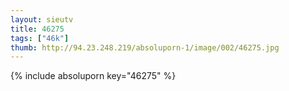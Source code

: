 ```yaml
--- 
layout: sieutv
title: 46275
tags: ["46k"]
thumb: http://94.23.248.219/absoluporn-1/image/002/46275.jpg
---
```

{% include absoluporn key="46275" %} 
